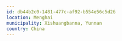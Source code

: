 ```yaml
---
id: db44b2c0-1481-477c-af92-b554e56c5d26
location: Menghai
municipality: Xishuangbanna, Yunnan
country: China
---
```

